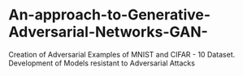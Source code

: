 # An-approach-to-Generative-Adversarial-Networks-GAN-
Creation of Adversarial Examples of MNIST and CIFAR - 10 Dataset. Development of Models resistant to Adversarial Attacks
